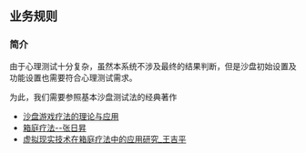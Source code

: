 ## 业务规则

### 简介

由于心理测试十分复杂，虽然本系统不涉及最终的结果判断，但是沙盘初始设置及功能设置也需要符合心理测试需求。

为此，我们需要参照基本沙盘测试法的经典著作

- [沙盘游戏疗法的理论与应用](.\沙盘游戏疗法的理论与应用.pdf)
- [箱庭疗法--张日昇](.\箱庭疗法--张日昇.pdf)
- [虚拟现实技术在箱庭疗法中的应用研究_王吉平](.\虚拟现实技术在箱庭疗法中的应用研究_王吉平.caj)

